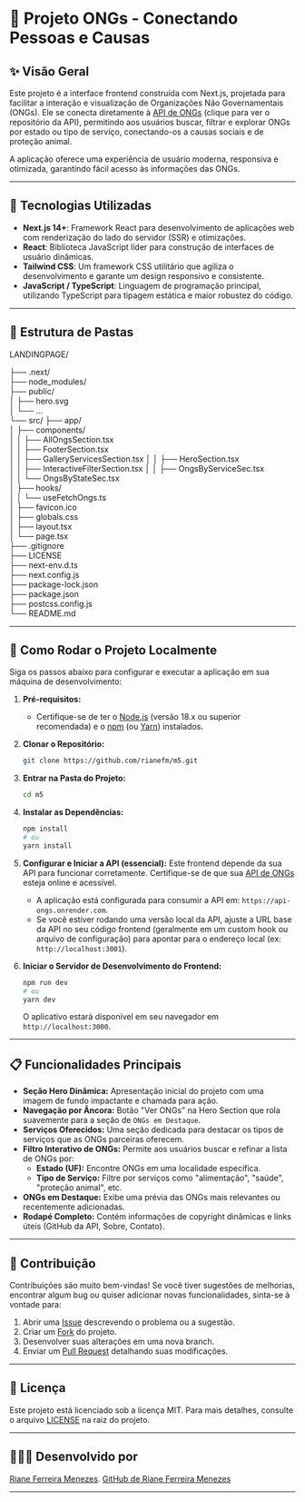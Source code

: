 # 🤝 Projeto ONGs - Conectando Pessoas e Causas

## ✨ Visão Geral

Este projeto é a interface frontend construída com Next.js, projetada para facilitar a interação e visualização de Organizações Não Governamentais (ONGs). Ele se conecta diretamente à [API de ONGs](https://github.com/rianefm/Api_ONGS) (clique para ver o repositório da API), permitindo aos usuários buscar, filtrar e explorar ONGs por estado ou tipo de serviço, conectando-os a causas sociais e de proteção animal.

A aplicação oferece uma experiência de usuário moderna, responsiva e otimizada, garantindo fácil acesso às informações das ONGs.

---

## 🚀 Tecnologias Utilizadas

* **Next.js 14+**: Framework React para desenvolvimento de aplicações web com renderização do lado do servidor (SSR) e otimizações.
* **React**: Biblioteca JavaScript líder para construção de interfaces de usuário dinâmicas.
* **Tailwind CSS**: Um framework CSS utilitário que agiliza o desenvolvimento e garante um design responsivo e consistente.
* **JavaScript / TypeScript**: Linguagem de programação principal, utilizando TypeScript para tipagem estática e maior robustez do código.

---

## 📁 Estrutura de Pastas

LANDINGPAGE/

├── .next/                
├── node_modules/         
├── public/              
│   ├── hero.svg         
│   └── ...              
└── src/
├── app/             
│   ├── components/  
│   │   ├── AllOngsSection.tsx        
│   │   ├── FooterSection.tsx        
│   │   ├── GalleryServicesSection.tsx
│   │   ├── HeroSection.tsx           
│   │   ├── InteractiveFilterSection.tsx
│   │   ├── OngsByServiceSec.tsx     
│   │   └── OngsByStateSec.tsx       
│   ├── hooks/        
│   │   └── useFetchOngs.ts           
│   ├── favicon.ico  
│   ├── globals.css   
│   ├── layout.tsx    
│   └── page.tsx      
├── .gitignore            
├── LICENSE              
├── next-env.d.ts         
├── next.config.js        
├── package-lock.json     
├── package.json          
├── postcss.config.js     
└── README.md 

---

## 🔧 Como Rodar o Projeto Localmente

Siga os passos abaixo para configurar e executar a aplicação em sua máquina de desenvolvimento:

1.  **Pré-requisitos:**
    * Certifique-se de ter o [Node.js](https://nodejs.org/) (versão 18.x ou superior recomendada) e o [npm](https://www.npmjs.com/) (ou [Yarn](https://yarnpkg.com/)) instalados.

2.  **Clonar o Repositório:**
    ```bash
    git clone https://github.com/rianefm/m5.git
    ```

3.  **Entrar na Pasta do Projeto:**
    ```bash
    cd m5
    ```

4.  **Instalar as Dependências:**
    ```bash
    npm install
    # ou
    yarn install
    ```

5.  **Configurar e Iniciar a API (essencial):**
    Este frontend depende da sua API para funcionar corretamente. Certifique-se de que sua [API de ONGs](https://github.com/rianefm/Api_ONGS) esteja online e acessível.
    * A aplicação está configurada para consumir a API em: `https://api-ongs.onrender.com`.
    * Se você estiver rodando uma versão local da API, ajuste a URL base da API no seu código frontend (geralmente em um custom hook ou arquivo de configuração) para apontar para o endereço local (ex: `http://localhost:3001`).

6.  **Iniciar o Servidor de Desenvolvimento do Frontend:**
    ```bash
    npm run dev
    # ou
    yarn dev
    ```

    O aplicativo estará disponível em seu navegador em `http://localhost:3000`.

---

## 📋 Funcionalidades Principais

* **Seção Hero Dinâmica:** Apresentação inicial do projeto com uma imagem de fundo impactante e chamada para ação.
* **Navegação por Âncora:** Botão "Ver ONGs" na Hero Section que rola suavemente para a seção de `ONGs em Destaque`.
* **Serviços Oferecidos:** Uma seção dedicada para destacar os tipos de serviços que as ONGs parceiras oferecem.
* **Filtro Interativo de ONGs:** Permite aos usuários buscar e refinar a lista de ONGs por:
    * **Estado (UF):** Encontre ONGs em uma localidade específica.
    * **Tipo de Serviço:** Filtre por serviços como "alimentação", "saúde", "proteção animal", etc.
* **ONGs em Destaque:** Exibe uma prévia das ONGs mais relevantes ou recentemente adicionadas.
* **Rodapé Completo:** Contém informações de copyright dinâmicas e links úteis (GitHub da API, Sobre, Contato).

---

## 🤝 Contribuição

Contribuições são muito bem-vindas! Se você tiver sugestões de melhorias, encontrar algum bug ou quiser adicionar novas funcionalidades, sinta-se à vontade para:

1.  Abrir uma [Issue](https://github.com/rianefm/m5/issues) descrevendo o problema ou a sugestão.
2.  Criar um [Fork](https://github.com/rianefm/m5/fork) do projeto.
3.  Desenvolver suas alterações em uma nova branch.
4.  Enviar um [Pull Request](https://github.com/rianefm/m5/pulls) detalhando suas modificações.

---

## 📄 Licença

Este projeto está licenciado sob a licença MIT. Para mais detalhes, consulte o arquivo [LICENSE](LICENSE) na raiz do projeto.

---

## 👩🏽‍🦱 Desenvolvido por

[Riane Ferreira Menezes](https://www.linkedin.com/in/rianeferreira/).
[GitHub de Riane Ferreira Menezes](https://github.com/rianefm)

---           
